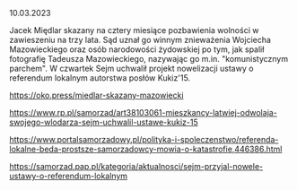 10.03.2023

Jacek Międlar skazany na cztery miesiące pozbawienia wolności w zawieszeniu na trzy lata. Sąd uznał go winnym znieważenia Wojciecha Mazowieckiego oraz osób narodowości żydowskiej po tym, jak spalił fotografię Tadeusza Mazowieckiego, nazywając go m.in. "komunistycznym parchem". W czwartek Sejm uchwalił projekt nowelizacji ustawy o referendum lokalnym autorstwa posłów Kukiz'15.

https://oko.press/miedlar-skazany-mazowiecki

https://www.rp.pl/samorzad/art38103061-mieszkancy-latwiej-odwolaja-swojego-wlodarza-sejm-uchwalil-ustawe-kukiz-15

https://www.portalsamorzadowy.pl/polityka-i-spoleczenstwo/referenda-lokalne-beda-prostsze-samorzadowcy-mowia-o-katastrofie,446386.html

https://samorzad.pap.pl/kategoria/aktualnosci/sejm-przyjal-nowele-ustawy-o-referendum-lokalnym